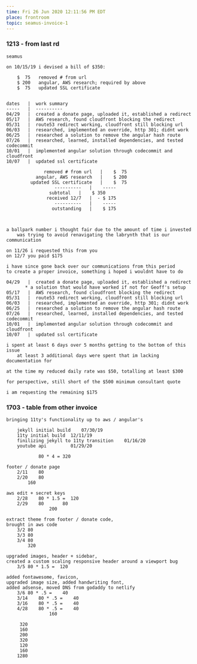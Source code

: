 ```yaml
---
time: Fri 26 Jun 2020 12:11:56 PM EDT
place: frontroom
topic: seamus-invoice-1
---
```


### 1213 - from last rd

	seamus

	on 10/15/19 i devised a bill of $350:

		$  75	removed # from url
		$ 200	angular, AWS research; required by above 
		$  75	updated SSL certificate


	dates	|  work summary
	-----	|  ----------
	04/29	|  created a donate page, uploaded it, established a redirect
	05/17	|  AWS research, found cloudfront blocking the redirect
	05/31	|  route53 redirect working, cloudfront still blocking url	
	06/03	|  researched, implemented an override, http 301; didnt work
	06/25	|  researched a solution to remove the angular hash route
	07/26	|  researched, learned, installed dependencies, and tested codecommit
	10/01	|  implemented angular solution through codecommit and cloudfront
	10/07	|  updated ssl certificate	

			      removed # from url   |    $  75
			   angular, AWS research   |    $ 200
			 updated SSL certificate   |    $  75
				      ----------   |	-----
					subtotal   |    $ 350
				   received 12/7   |  - $ 175
				      ----------   |	-----
				     outstanding   |    $ 175

	

	a ballpark number i thought fair due to the amount of time i invested
		was trying to avoid renavigating the labrynth that is our communication

	on 11/26 i requested this from you
	on 12/7 you paid $175
	
	i have since gone back over our communications from this period
	to create a proper invoice, something i hoped i wouldnt have to do
	
	04/29	|  created a donate page, uploaded it, established a redirect
		   * a solution that would have worked if not for Geoff's setup
	05/17	|  AWS research, found cloudfront blocking the redirect
	05/31	|  route53 redirect working, cloudfront still blocking url
	06/03	|  researched, implemented an override, http 301; didnt work
	06/25	|  researched a solution to remove the angular hash route
	07/26	|  researched, learned, installed dependencies, and tested codecommit
	10/01	|  implemented angular solution through codecommit and cloudfront
	10/07	|  updated ssl certificate

	i spent at least 6 days over 5 months getting to the bottom of this issue
		at least 3 additional days were spent that im lacking documentation for

	at the time my reduced daily rate was $50, totalling at least $300

	for perspective, still short of the $500 minimum consultant quote

	i am requesting the remaining $175

### 1703 - table from other invoice

	bringing 11ty's functionality up to aws / angular's

		jekyll initial build	07/30/19
		11ty initial build	12/11/19
		finilizing jekyll to 11ty transition	01/16/20
		youtube api 		01/29/20

				80 * 4 = 320

	footer / donate page
		2/11	80
		2/20	80
			160

	aws edit + secret keys
		2/28	80 * 1.5 =	120
		2/29	80		 80
					200

	extract theme from footer / donate code, 
	brought in aws code
		3/2	80
		3/3	80
		3/4	80
			320
	
	upgraded images, header + sidebar, 
	created a custom scaling responsive header around a viewport bug
		3/5	80 * 1.5 = 	120

	added fontawesome, favicon, 
	upgraded image size, added handwriting font, 
	added adsense, moved DNS from godaddy to netlify
		3/6	80 * .5 = 	 40
		3/14	80 * .5 = 	 40
		3/16	80 * .5 = 	 40
		4/28	80 * .5 = 	 40
					160
	
		 320
		 160
		 200
		 320
		 120
		 160
		1280
